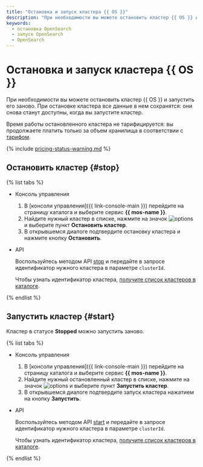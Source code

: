 ```yaml
---
title: "Остановка и запуск кластера {{ OS }}"
description: "При необходимости вы можете остановить кластер {{ OS }} и запустить его заново. При остановке кластера все данные в нем сохранятся. Они снова станут доступны, когда вы запустите кластер."
keywords:
  - остановка OpenSearch
  - запуск OpenSearch
  - OpenSearch
---
```


# Остановка и запуск кластера {{ OS }}

При необходимости вы можете остановить кластер {{ OS }} и запустить его заново. При остановке кластера все данные в нем сохранятся: они снова станут доступны, когда вы запустите кластер.


Время работы остановленного кластера не тарифицируется: вы продолжаете платить только за объем хранилища в соответствии с [тарифом](../pricing.md).

{% include [pricing-status-warning.md](../../_includes/mdb/pricing-status-warning.md) %}


## Остановить кластер {#stop}

{% list tabs %}

- Консоль управления

    1. В [консоли управления]({{ link-console-main }}) перейдите на страницу каталога и выберите сервис **{{ mos-name }}**.
    1. Найдите нужный кластер в списке, нажмите на значок ![options](../../_assets/horizontal-ellipsis.svg) и выберите пункт **Остановить кластер**.
    1. В открывшемся диалоге подтвердите остановку кластера и нажмите кнопку **Остановить**.

- API

    Воспользуйтесь методом API [stop](../api-ref/Cluster/stop.md) и передайте в запросе идентификатор нужного кластера в параметре `clusterId`.

    Чтобы узнать идентификатор кластера, [получите список кластеров в каталоге](cluster-list.md#list-clusters).

{% endlist %}

## Запустить кластер {#start}

Кластер в статусе **Stopped** можно запустить заново.

{% list tabs %}

- Консоль управления

    1. В [консоли управления]({{ link-console-main }}) перейдите на страницу каталога и выберите сервис **{{ mos-name }}**.
    1. Найдите нужный остановленный кластер в списке, нажмите на значок ![options](../../_assets/horizontal-ellipsis.svg) и выберите пункт **Запустить кластер**.
    1. В открывшемся диалоге подтвердите запуск кластера нажатием на кнопку **Запустить**.

- API

    Воспользуйтесь методом API [start](../api-ref/Cluster/start.md) и передайте в запросе идентификатор нужного кластера в параметре `clusterId`.

    Чтобы узнать идентификатор кластера, [получите список кластеров в каталоге](cluster-list.md#list-clusters).

{% endlist %}
